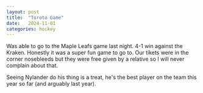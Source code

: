 ```yaml
---
layout: post
title:  "Toroto Game"
date:   2024-11-01
categories: hockey
---
```


Was able to go to the Maple Leafs game last night. 4-1 win against the Kraken.
Honestly it was a super fun game to go to. Our tikets were in the corner nosebleeds but they were free given by a relative so I will never complain about that.

Seeing Nylander do his thing is a treat, he's the best player on the team this year so far (and arguably last year).